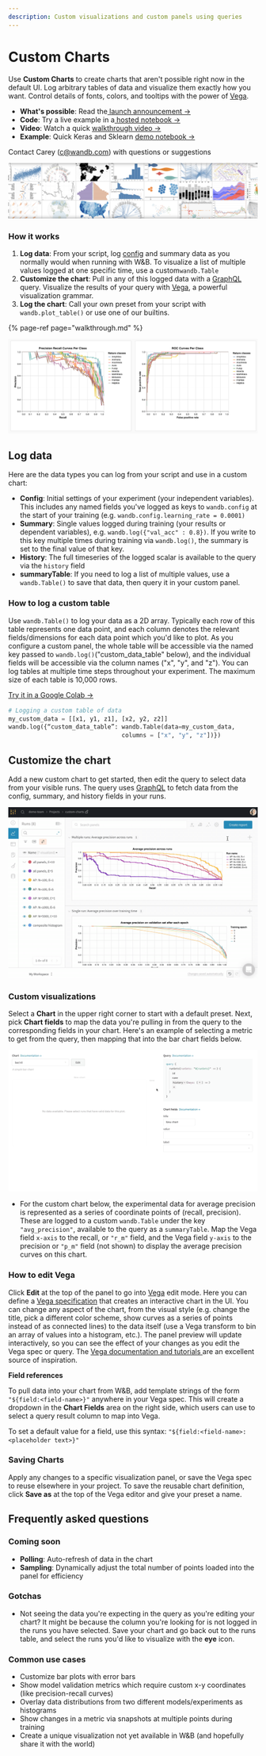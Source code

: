 ```yaml
---
description: Custom visualizations and custom panels using queries
---
```


# Custom Charts

Use **Custom Charts** to create charts that aren't possible right now in the default UI. Log arbitrary tables of data and visualize them exactly how you want. Control details of fonts, colors, and tooltips with the power of [Vega](https://vega.github.io/vega/).

* **What's possible**: Read the[ launch announcement →](https://wandb.ai/wandb/posts/reports/Announcing-the-W-B-Machine-Learning-Visualization-IDE--VmlldzoyNjk3Nzg)
* **Code**: Try a live example in a[ hosted notebook →](https://tiny.cc/custom-charts)
* **Video**: Watch a quick [walkthrough video →](https://www.youtube.com/watch?v=3-N9OV6bkSM)
* **Example**: Quick Keras and Sklearn [demo notebook →](https://colab.research.google.com/drive/1g-gNGokPWM2Qbc8p1Gofud0_5AoZdoSD?usp=sharing)

Contact Carey \(c@wandb.com\) with questions or suggestions

![Supported charts from vega.github.io/vega](../../../.gitbook/assets/screen-shot-2020-09-09-at-2.18.17-pm.png)

### How it works

1. **Log data**: From your script, log [config](../../../library/config.md) and summary data as you normally would when running with W&B. To visualize a list of multiple values logged at one specific time, use a custom`wandb.Table`
2. **Customize the chart**: Pull in any of this logged data with a [GraphQL](https://graphql.org/) query. Visualize the results of your query with [Vega](https://vega.github.io/vega/), a powerful visualization grammar.
3. **Log the chart**: Call your own preset from your script with `wandb.plot_table()` or use one of our builtins.

{% page-ref page="walkthrough.md" %}

![](../../../.gitbook/assets/pr-roc.png)

## Log data

Here are the data types you can log from your script and use in a custom chart:

* **Config**: Initial settings of your experiment \(your independent variables\). This includes any named fields you've logged as keys to `wandb.config` at the start of your training \(e.g. `wandb.config.learning_rate = 0.0001)`
* **Summary**: Single values logged during training \(your results or dependent variables\), e.g. `wandb.log({"val_acc" : 0.8})`. If you write to this key multiple times during training via `wandb.log()`, the summary is set to the final value of that key.
* **History**: The full timeseries of the logged scalar is available to the query via the `history` field
* **summaryTable**: If you need to log a list of multiple values, use a `wandb.Table()` to save that data, then query it in your custom panel.

### **How to log a custom table**

Use `wandb.Table()` to log your data as a 2D array. Typically each row of this table represents one data point, and each column denotes the relevant fields/dimensions for each data point which you'd like to plot. As you configure a custom panel, the whole table will be accessible via the named key passed to `wandb.log()`\("custom\_data\_table" below\), and the individual fields will be accessible via the column names \("x", "y", and "z"\). You can log tables at multiple time steps throughout your experiment. The maximum size of each table is 10,000 rows. 

[Try it in a Google Colab →](https://tiny.cc/custom-charts)

```python
# Logging a custom table of data
my_custom_data = [[x1, y1, z1], [x2, y2, z2]]
wandb.log({“custom_data_table”: wandb.Table(data=my_custom_data,
                                columns = ["x", "y", "z"])})
```

## Customize the chart

Add a new custom chart to get started, then edit the query to select data from your visible runs. The query uses [GraphQL](https://graphql.org/) to fetch data from the config, summary, and history fields in your runs.

![Add a new custom chart, then edit the query](../../../.gitbook/assets/2020-08-28-06.42.40.gif)

### Custom visualizations

Select a **Chart** in the upper right corner to start with a default preset. Next, pick **Chart fields** to map the data you're pulling in from the query to the corresponding fields in your chart. Here's an example of selecting a metric to get from the query, then mapping that into the bar chart fields below.

![Creating a custom bar chart showing accuracy across runs in a project](../../../.gitbook/assets/demo-make-a-custom-chart-bar-chart.gif)

* For the custom chart below, the experimental data for average precision is represented as a series of coordinate points of \(recall, precision\). These are logged to a custom `wandb.Table` under the key `"avg_precision"`, available to the query as a `summaryTable`. Map the Vega field `x-axis` to the recall, or `"r_m"` field, and the Vega field `y-axis` to the precision or `"p_m"` field \(not shown\) to display the average precision curves on this chart.

### How to edit Vega

Click **Edit** at the top of the panel to go into [Vega](https://vega.github.io/vega/) edit mode. Here you can define a [Vega specification](https://vega.github.io/vega/docs/specification/) that creates an interactive chart in the UI.  You can change any aspect of the chart, from the visual style \(e.g. change the title, pick a different color scheme, show curves as a series of points instead of as connected lines\) to the data itself \(use a Vega transform to bin an array of values into a histogram, etc.\). The panel preview will update interactively, so you can see the effect of your changes as you edit the Vega spec or query. The [Vega documentation and tutorials ](https://vega.github.io/vega/)are an excellent source of inspiration.

**Field references**

To pull data into your chart from W&B, add template strings of the form `"${field:<field-name>}"` anywhere in your Vega spec. This will create a dropdown in the **Chart Fields** area on the right side, which users can use to select a query result column to map into Vega.

To set a default value for a field, use this syntax: `"${field:<field-name>:<placeholder text>}"`

### Saving Charts

Apply any changes to a specific visualization panel, or save the Vega spec to reuse elsewhere in your project. To save the reusable chart definition, click **Save as** at the top of the Vega editor and give your preset a name.

## Frequently asked questions

### Coming soon

* **Polling**: Auto-refresh of data in the chart
* **Sampling**: Dynamically adjust the total number of points loaded into the panel for efficiency

### Gotchas

* Not seeing the data you're expecting in the query as you're editing your chart? It might be because the column you're looking for is not logged in the runs you have selected. Save your chart and go back out to the runs table, and select the runs you'd like to visualize with the **eye** icon.

### Common use cases

* Customize bar plots with error bars
* Show model validation metrics which require custom x-y coordinates \(like precision-recall curves\)
* Overlay data distributions from two different models/experiments as histograms
* Show changes in a metric via snapshots at multiple points during training
* Create a unique visualization not yet available in W&B \(and hopefully share it with the world\) 

